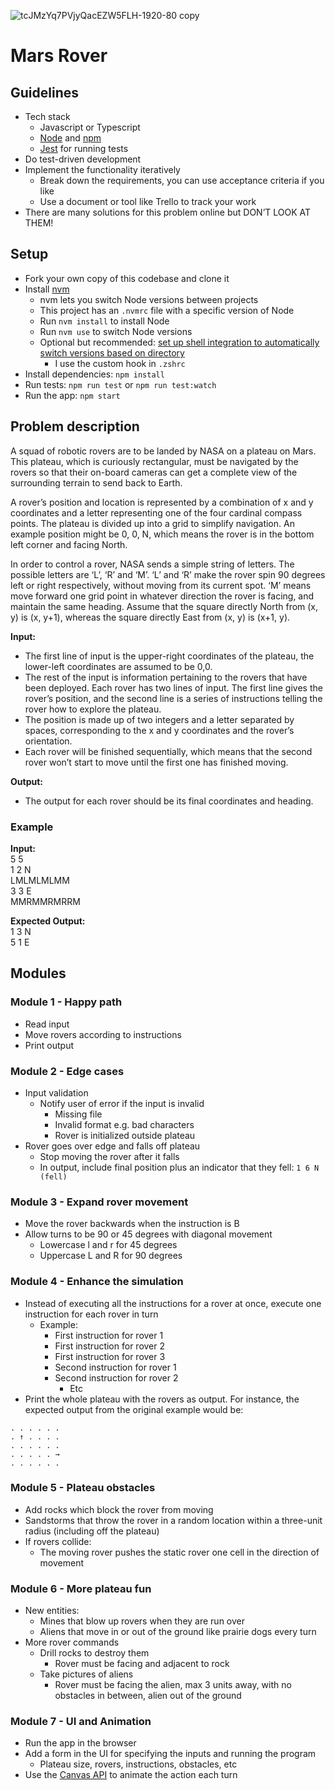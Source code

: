![tcJMzYq7PVjyQacEZW5FLH-1920-80 copy](https://user-images.githubusercontent.com/109090387/216695238-88138bf6-46c7-4f1d-9cee-f7806a9ab8a5.png)

# Mars Rover

## Guidelines
- Tech stack
  - Javascript or Typescript
  - [Node](https://nodejs.org/) and [npm](https://www.npmjs.com/)
  - [Jest](https://jestjs.io/) for running tests
- Do test-driven development
- Implement the functionality iteratively
  - Break down the requirements, you can use acceptance criteria if you like
  - Use a document or tool like Trello to track your work
- There are many solutions for this problem online but DON’T LOOK AT THEM!

## Setup
- Fork your own copy of this codebase and clone it
- Install [nvm](https://github.com/nvm-sh/nvm#installing-and-updating)
  - nvm lets you switch Node versions between projects
  - This project has an `.nvmrc` file with a specific version of Node
  - Run `nvm install` to install Node
  - Run `nvm use` to switch Node versions
  - Optional but recommended: [set up shell integration to automatically switch versions based on directory](https://github.com/nvm-sh/nvm#deeper-shell-integration)
    - I use the custom hook in `.zshrc`
- Install dependencies: `npm install`
- Run tests: `npm run test` or `npm run test:watch`
- Run the app: `npm start`

## Problem description
A squad of robotic rovers are to be landed by NASA on a plateau on Mars. This plateau,
which is curiously rectangular, must be navigated by the rovers so that their on-board
cameras can get a complete view of the surrounding terrain to send back to Earth.

A rover’s position and location is represented by a combination of x and y coordinates and a letter representing one of the four cardinal compass points. The plateau is divided up into a grid to simplify navigation. An example position might be 0, 0, N, which means the rover is in the bottom left corner and facing North.

In order to control a rover, NASA sends a simple string of letters. The possible letters are ‘L’, ‘R’ and ‘M’. ‘L’ and ‘R’ make the rover spin 90 degrees left or right respectively, without moving from its current spot. ‘M’ means move forward one grid point in whatever direction the rover is facing, and maintain the same heading.
Assume that the square directly North from (x, y) is (x, y+1), whereas the square directly East from (x, y) is (x+1, y).

**Input:**
- The first line of input is the upper-right coordinates of the plateau, the lower-left coordinates are assumed to be 0,0.
- The rest of the input is information pertaining to the rovers that have been deployed. Each rover has two lines of input. The first line gives the rover’s position, and the second line is a series of instructions telling the rover how to explore the plateau.
- The position is made up of two integers and a letter separated by spaces, corresponding to the x and y coordinates and the rover’s orientation.
- Each rover will be finished sequentially, which means that the second rover won’t start to move until the first one has finished moving.

**Output:**
- The output for each rover should be its final coordinates and heading.

### Example
**Input:**  
5 5  
1 2 N  
LMLMLMLMM  
3 3 E  
MMRMMRMRRM

**Expected Output:**  
1 3 N  
5 1 E

## Modules
### Module 1 - Happy path
- Read input
- Move rovers according to instructions
- Print output

### Module 2 - Edge cases
- Input validation
  - Notify user of error if the input is invalid
    - Missing file
    - Invalid format e.g. bad characters
    - Rover is initialized outside plateau
- Rover goes over edge and falls off plateau
  - Stop moving the rover after it falls
  - In output, include final position plus an indicator that they fell: `1 6 N (fell)`

### Module 3 - Expand rover movement
- Move the rover backwards when the instruction is B
- Allow turns to be 90 or 45 degrees with diagonal movement
  - Lowercase l and r for 45 degrees
  - Uppercase L and R for 90 degrees

### Module 4 - Enhance the simulation
- Instead of executing all the instructions for a rover at once, execute one instruction for each rover in turn
  - Example:
    - First instruction for rover 1
    - First instruction for rover 2
    - First instruction for rover 3
    - Second instruction for rover 1
    - Second instruction for rover 2
      - Etc
- Print the whole plateau with the rovers as output. For instance, the expected output from the original example would be:

```
. . . . . .
. ↑ . . . .
. . . . . .
. . . . . →
. . . . . .
```

### Module 5 - Plateau obstacles
  - Add rocks which block the rover from moving
  - Sandstorms that throw the rover in a random location within a three-unit radius (including off the plateau)
  - If rovers collide:
    - The moving rover pushes the static rover one cell in the direction of movement

### Module 6 - More plateau fun
- New entities:
  - Mines that blow up rovers when they are run over
  - Aliens that move in or out of the ground like prairie dogs every turn  
- More rover commands
  - Drill rocks to destroy them
    - Rover must be facing and adjacent to rock
  - Take pictures of aliens
    - Rover must be facing the alien, max 3 units away, with no obstacles in between, alien out of the ground

### Module 7 - UI and Animation
- Run the app in the browser
- Add a form in the UI for specifying the inputs and running the program
  - Plateau size, rovers, instructions, obstacles, etc
- Use the [Canvas API](https://developer.mozilla.org/en-US/docs/Web/API/Canvas_API) to animate the action each turn
